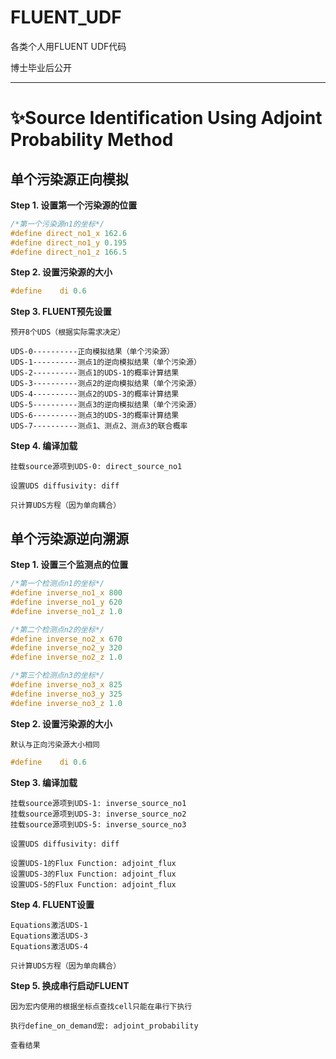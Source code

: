 # FLUENT_UDF

各类个人用FLUENT UDF代码

博士毕业后公开

---

# ✨Source Identification Using Adjoint Probability Method

## 单个污染源正向模拟

**Step 1. 设置第一个污染源的位置**
  ``` c
  /*第一个污染源n1的坐标*/
  #define direct_no1_x 162.6
  #define direct_no1_y 0.195
  #define direct_no1_z 166.5
  ```
**Step 2. 设置污染源的大小**
  ``` c
  #define	 di 0.6
  ```
**Step 3. FLUENT预先设置**

    预开8个UDS（根据实际需求决定）
  
    UDS-0----------正向模拟结果（单个污染源）
    UDS-1----------测点1的逆向模拟结果（单个污染源）
    UDS-2----------测点1的UDS-1的概率计算结果
    UDS-3----------测点2的逆向模拟结果（单个污染源）
    UDS-4----------测点2的UDS-3的概率计算结果
    UDS-5----------测点3的逆向模拟结果（单个污染源）
    UDS-6----------测点3的UDS-3的概率计算结果
    UDS-7----------测点1、测点2、测点3的联合概率

**Step 4. 编译加载**

    挂载source源项到UDS-0: direct_source_no1
    
    设置UDS diffusivity: diff
    
    只计算UDS方程（因为单向耦合）


## 单个污染源逆向溯源

**Step 1. 设置三个监测点的位置**

```c
/*第一个检测点n1的坐标*/
#define inverse_no1_x 800
#define inverse_no1_y 620
#define inverse_no1_z 1.0

/*第二个检测点n2的坐标*/
#define inverse_no2_x 670
#define inverse_no2_y 320
#define inverse_no2_z 1.0

/*第三个检测点n3的坐标*/
#define inverse_no3_x 825
#define inverse_no3_y 325
#define inverse_no3_z 1.0
```
**Step 2. 设置污染源的大小**

    默认与正向污染源大小相同
  ``` c
  #define	 di 0.6
  ```
  
**Step 3. 编译加载**
    
    挂载source源项到UDS-1: inverse_source_no1
    挂载source源项到UDS-3: inverse_source_no2
    挂载source源项到UDS-5: inverse_source_no3
    
    设置UDS diffusivity: diff
    
    设置UDS-1的Flux Function: adjoint_flux
    设置UDS-3的Flux Function: adjoint_flux  
    设置UDS-5的Flux Function: adjoint_flux
    
**Step 4. FLUENT设置**

    Equations激活UDS-1
    Equations激活UDS-3
    Equations激活UDS-4
    
    只计算UDS方程（因为单向耦合）
    
**Step 5. 换成串行启动FLUENT** 

    因为宏内使用的根据坐标点查找cell只能在串行下执行
    
    执行define_on_demand宏: adjoint_probability
    
    查看结果
    

    
    

